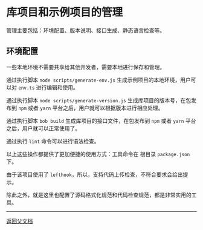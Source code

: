 # 库项目和示例项目的管理

管理主要包括：环境配置、版本说明、接口生成、静态语言检查等。

## 环境配置

一些本地环境不需要共享给其他开发者，需要本地进行保存和管理。

通过执行脚本 `node scripts/generate-env.js` 生成示例项目的本地环境，用户可以对 `env.ts` 进行编辑和使用。

通过执行脚本 `node scripts/generate-version.js` 生成库项目的版本号，在包发布到 `npm` 或者 `yarn` 平台之后，用户就可以根据版本进行相应处理。

通过执行脚本 `bob build` 生成库项目的接口文件，在包发布到 `npm` 或者 `yarn` 平台之后，用户就可以正常使用了。

通过执行 `lint` 命令可以进行语法检查。

以上这些操作都提供了更加便捷的使用方式：工具命令在 根目录 `package.json` 下。

由于该项目使用了 `lefthook`，所以，支持代码上传检查，不符合要求会给出提示。

除此之外，就是这里也配置了源码格式化规范和代码检查规范，都是非常实用的工具。

---

[返回父文档](./index.md)